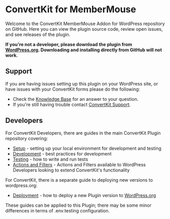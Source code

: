 # ConvertKit for MemberMouse

Welcome to the ConvertKit MemberMouse Addon for WordPress repository on GitHub. Here you can view the plugin source code, review open issues, and see releases of the plugin.

**If you're not a developer, please download the plugin from [WordPress.org](https://wordpress.org/plugins/convertkit-membermouse/). Downloading and installing directly from GitHub will not work.**

## Support

If you are having issues setting up this plugin on your WordPress site, or have issues with your ConvertKit forms please do the following:

* Check the [Knowledge Base](https://help.convertkit.com/) for an answer to your question.
* If you're still having trouble contact [ConvertKit Support](https://convertkit.com/support/).

## Developers

For ConvertKit Developers, there are guides in the main ConvertKit Plugin repository covering:
- [Setup](https://github.com/ConvertKit/convertkit-wordpress/blob/main/SETUP.md) - setting up your local environment for development and testing
- [Development](https://github.com/ConvertKit/convertkit-wordpress/blob/main/DEVELOPMENT.md) - best practices for development
- [Testing](https://github.com/ConvertKit/convertkit-wordpress/blob/main/TESTING.md) - how to write and run tests
- [Actions and Filters](ACTIONS-FILTERS.md) - Actions and Filters available to WordPress Developers looking to extend ConvertKit's functionality

For ConvertKit, there is a separate guide to deploying new versions to wordpress.org:
- [Deployment](https://github.com/ConvertKit/convertkit-wordpress/blob/main/DEPLOYMENT.md) - how to deploy a new Plugin version to [WordPress.org](https://wordpress.org/plugins/convertkit-membermouse/)

These guides can be applied to this Plugin; there may be some minor differences in terms of .env.testing configuration.